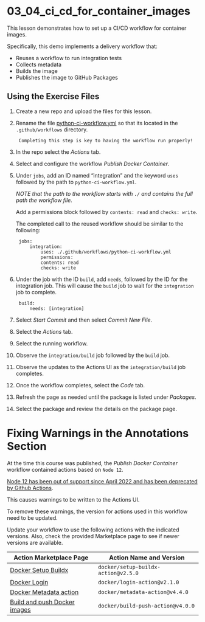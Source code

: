 # 03_04_ci_cd_for_container_images
This lesson demonstrates how to set up a CI/CD workflow for container images.

Specifically, this demo implements a delivery workflow that:
- Reuses a workflow to run integration tests
- Collects metadata
- Builds the image
- Publishes the image to GitHub Packages

## Using the Exercise Files
1. Create a new repo and upload the files for this lesson.
1. Rename the file [python-ci-workflow.yml](./python-ci-workflow.yml) so that its located in the `.github/workflows` directory.

        Completing this step is key to having the workflow run properly!

1. In the repo select the *Actions* tab.
1. Select and configure the workflow *Publish Docker Container*.
1. Under `jobs`, add an ID named “integration” and the keyword `uses` followed by the path to `python-ci-workflow.yml`.

    _NOTE that the path to the workflow starts with `./` and contains the full path the workflow file._

    Add a permissions block followed by `contents: read` and `checks: write`.

    The completed call to the reused workflow should be similar to the following:


        jobs:
            integration:
                uses: ./.github/workflows/python-ci-workflow.yml
                permissions:
                contents: read
                checks: write

1. Under the job with the ID `build`, add `needs`, followed by the ID for the integration job.  This will cause the `build` job to wait for the `integration` job to complete.

        build:
            needs: [integration]

1. Select *Start Commit* and then select *Commit New File*.
1. Select the *Actions* tab.
1. Select the running workflow.
1. Observe the `integration/build` job followed by the `build` job.
1. Observe the updates to the Actions UI as the `integration/build` job completes.
1. Once the workflow completes, select the *Code* tab.
1. Refresh the page as needed until the package is listed under *Packages*.
1. Select the package and review the details on the package page.

# Fixing Warnings in the Annotations Section
At the time this course was published, the *Publish Docker Container* workflow contained actions based on `Node 12`.

[Node 12 has been out of support since April 2022 and has been deprecated by Github Actions](https://github.blog/changelog/2022-09-22-github-actions-all-actions-will-begin-running-on-node16-instead-of-node12/).

This causes warnings to be written to the Actions UI.

To remove these warnings, the version for actions used in this workflow need to be updated.

Update your workflow to use the following actions with the indicated versions.  Also, check the provided Marketplace page to see if newer versions are available.

|Action Marketplace Page|Action Name and Version|
|--|--|
|[Docker Setup Buildx](https://github.com/marketplace/actions/docker-setup-buildx)|`docker/setup-buildx-action@v2.5.0`|
|[Docker Login](https://github.com/marketplace/actions/docker-login)|`docker/login-action@v2.1.0`|
|[Docker Metadata action](https://github.com/marketplace/actions/docker-metadata-action)|`docker/metadata-action@v4.4.0`|
|[Build and push Docker images](https://github.com/marketplace/actions/build-and-push-docker-images)|`docker/build-push-action@v4.0.0`|